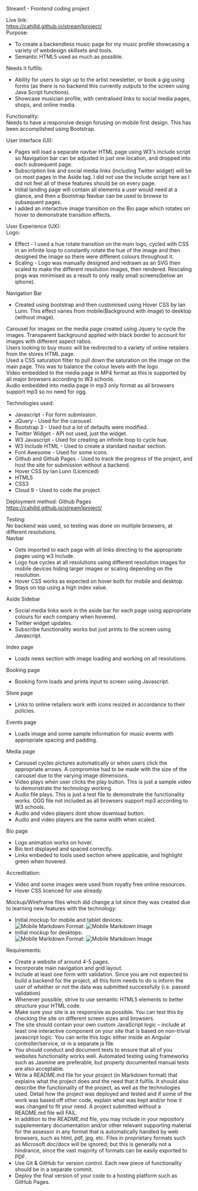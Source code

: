 Stream1 - Frontend coding project<br/>

Live link:<br/>
https://cahilld.github.io/stream1project/
<br/>
Purpose:<br/>
* To create a backendless music page for my music profile showcasing a variety of webdesign skillsets and tools.
* Semantic HTML5 used as much as possible.

Needs it fulfils:<br/>
* Ability for users to sign up to the artist newsletter, or book a gig using forms (as there is no backend this currently outputs to the screen using Java Script functions).
* Showcase musician profile, with centralised links to social media pages, shops, and online media.

Functionality:<br/>
Needs to have a responsive design forusing on mobile first design. This has been accomplished using Bootstrap.

User Interface (UI):<br/>
* Pages will load a separate navbar HTML page using W3's include script so Navigation bar can be adjusted in just one location, and dropped into each subsequent page.<br/>
* Subscription link and social media links (including Twitter widget) will be on most pages in the Aside tag. I did not use the include script here as I did not feel all of these features should be on every page.<br/>
* Initial landing page will contain all elements a user would need at a glance, and then a Bootstrap Navbar can be used to browse to subsequent pages.<br/>
* I added an interactive image transition on the Bio page which rotates on hover to demonstrate transition effects.<br/>

User Experience (UX):<br/>
Logo:<br/>
* Effect - I used a hue rotate transition on the main logo, cycled with CSS in an infinite loop to constantly rotate the hue of the image and then designed the image so there were different colours throughout it.<br/>
* Scaling - Logo was manually designed and redrawn as an SVG then scaled to make the different resolution images, then rendered. Rescaling pngs was minimised as a result to only really small screens(below an iphone).<br/>

Navigation Bar<br/>
* Created using bootstrap and then customised using Hover CSS by Ian Lunn. This effect varies from mobile(Background with image) to desktop (without image).<br/>

Carousel for images on the media page created using Jquery to cycle the images. Transparent background applied with black border to account for images with different aspect ratios.<br/>
Users looking to buy music will be redirected to a variety of online retailers from the stores HTML page.<br/>
Used a CSS saturation filter to pull down the saturation on the image on the main page. This was to balance the colour levels with the logo.<br/>
Video embedded to the media page in MP4 format as this is supported by all major browsers according to W3 schools.<br/>
Audio embedded into media page in mp3 only format as all browsers support mp3 so no need for ogg.<br/>

Technologies used:<br/>
* Javascript - For form submission.<br/>
* JQuery - Used for the carousel.<br/>
* Bootstrap 3 - Used but a lot of defaults were modified.<br/>
* Twitter Widget - API not used, just the widget.<br/>
* W3 Javascript - Used for creating an infinite loop to cycle hue.<br/>
* W3 Include HTML - Used to create a standard navbar section.<br/>
* Font Awesome - Used for some icons.<br/>
* Github and Github Pages - Used to track the progress of the project, and host the site for submission without a backend.<br/>
* Hover CSS by Ian Lunn (Licenced)<br/>
* HTML5<br/>
* CSS3<br/>
* Cloud 9 - Used to code the project.<br/>

Deployment method: Github Pages<br/>
https://cahilld.github.io/stream1project/
<br/>
  
Testing:<br/>
No backend was used, so testing was done on multiple browsers, at different resolutions.<br/>
Navbar<br/>
* Gets imported to each page with all links directing to the appropriate pages using w3 Include.<br/>
* Logo hue cycles at all resolutions using different resolution images for mobile devices hiding larger images or scaling depending on the resolution.<br/>
* Hover CSS works as expected on hover both for mobile and desktop.<br/>
* Stays on top using a high index value.<br/>

Aside Sidebar<br/>
* Social media links work in the aside bar for each page using appropriate colours for each company when hovered.<br/>
* Twitter widget updates.<br/>
* Subscribe functionality works but just prints to the screen using Javascript.<br/>

Index page<br/>
* Loads news section with image loading and working on all resolutions.<br/>

Booking page<br/>
* Booking form loads and prints input to screen using Javascript.<br/>

Store page<br/>
* Links to online retailers work with icons resized in accordance to their policies.<br/>

Events page<br/>
* Loads image and some sample information for music events with appropriate spacing and padding.<br/>

Media page<br/>
* Carousel cycles pictures automatically or when users click the appropriate arrows. A compromise had to be made with the size of the carousel due to the varying image dimensions.<br/>
* Video plays when user clicks the play button. This is just a sample video to demonstrate the technology working.<br/>
* Audio file plays. This is just a test file to demonstrate the functionality works. OGG file not included as all browsers support mp3 according to W3 schools.<br/>
* Audio and video players dont show download button.<br/>
* Audio and video players are the same width when scaled.<br/>

Bio page<br/>
* Logo animation works on hover.<br/>
* Bio text displayed and spaced correctly.<br/>
* Links embeded to tools used section where applicable, and highlight green when hovered.<br/>
                 
Accreditation:<br/>
* Video and some images were used from royalty free online resources.<br/>
* Hover CSS licenced for use already.<br/>

Mockup/Wireframe files which did change a lot since they was created due to learning new features with the technology:<br/>
* Initial mockup for mobile and tablet devices:<br/>
![Mobile Markdown](./mockup/mockup-mobileipad.png)
Format: ![Mobile Markdown Image](./mockup/mockup-mobileipad.png)
* Initial mockup for desktops:<br/>
![Mobile Markdown](./mockup/Mockup-desktop.png)
Format: ![Mobile Markdown Image](./mockup/Mockup-desktop.png)

Requirements:<br/>
* Create a website of around 4-5 pages.<br/>
* Incorporate main navigation and grid layout.<br/>
* Include at least one form with validation. Since you are not expected to build a backend for the project, all this form needs to do is inform the user of whether or not the data was submitted successfully (i.e. passed validation)<br/>
* Whenever possible, strive to use semantic HTML5 elements to better structure your HTML code.<br/>
* Make sure your site is as responsive as possible. You can test this by checking the site on different screen sizes and browsers.<br/>
* The site should contain your own custom JavaScript logic – include at least one interactive component on your site that is based on non-trivial javascript logic. You can write this logic either inside an Angular controller/service, or in a separate js file.<br/>
* You should conduct and document tests to ensure that all of you websites functionality works well. Automated testing using frameworks such as Jasmine are preferable, but properly documented manual tests are also acceptable.<br/>
* Write a README.md file for your project (in Markdown format) that explains what the project does and the need that it fulfils. It should also describe the functionality of the project, as well as the technologies used. Detail how the project was deployed and tested and if some of the work was based off other code, explain what was kept and/or how it was changed to fit your need. A project submitted without a README.md file will FAIL.<br/>
* In addition to the README.md file, you may include in your repository supplementary documentation and/or other relevant supporting material for the assessor in any format that is automatically handled by web browsers, such as html, pdf, jpg, etc. Files in proprietary formats such as Microsoft doc/docx will be ignored; but this is generally not a hindrance, since the vast majority of formats can be easily exported to PDF.<br/>
* Use Git & GitHub for version control. Each new piece of functionality should be in a separate commit.<br/>
* Deploy the final version of your code to a hosting platform such as GitHub Pages.<br/>